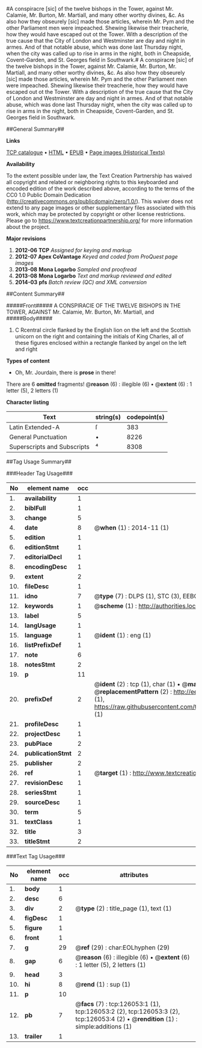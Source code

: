 #A conspiracre [sic] of the twelve bishops in the Tower, against Mr. Calamie, Mr. Burton, Mr. Martiall, and many other worthy divines, &c. As also how they obseurely [sic] made those articles, wherein Mr. Pym and the other Parliament men were impeached. Shewing likewise their treacherie, how they would have escaped out ot the Tower. With a description of the true cause that the City of London and Westminster are day and night in armes. And of that notable abuse, which was done last Thursday night, when the city was called up to rise in arms in the night, both in Cheapside, Covent-Garden, and St. Georges field in Southwark.#
A conspiracre [sic] of the twelve bishops in the Tower, against Mr. Calamie, Mr. Burton, Mr. Martiall, and many other worthy divines, &c. As also how they obseurely [sic] made those articles, wherein Mr. Pym and the other Parliament men were impeached. Shewing likewise their treacherie, how they would have escaped out ot the Tower. With a description of the true cause that the City of London and Westminster are day and night in armes. And of that notable abuse, which was done last Thursday night, when the city was called up to rise in arms in the night, both in Cheapside, Covent-Garden, and St. Georges field in Southwark.

##General Summary##

**Links**

[TCP catalogue](http://www.ota.ox.ac.uk/tcp/)  • 
[HTML](http://tei.it.ox.ac.uk/tcp/Texts-HTML/free/A80/A80376.html)  • 
[EPUB](http://tei.it.ox.ac.uk/tcp/Texts-EPUB/free/A80/A80376.epub) • 
[Page images (Historical Texts)](https://historicaltexts.jisc.ac.uk/eebo-99873576e)

**Availability**

To the extent possible under law, the Text Creation Partnership has waived all copyright and related or neighboring rights to this keyboarded and encoded edition of the work described above, according to the terms of the CC0 1.0 Public Domain Dedication (http://creativecommons.org/publicdomain/zero/1.0/). This waiver does not extend to any page images or other supplementary files associated with this work, which may be protected by copyright or other license restrictions. Please go to https://www.textcreationpartnership.org/ for more information about the project.

**Major revisions**

1. __2012-06__ __TCP__ *Assigned for keying and markup*
1. __2012-07__ __Apex CoVantage__ *Keyed and coded from ProQuest page images*
1. __2013-08__ __Mona Logarbo__ *Sampled and proofread*
1. __2013-08__ __Mona Logarbo__ *Text and markup reviewed and edited*
1. __2014-03__ __pfs__ *Batch review (QC) and XML conversion*

##Content Summary##

#####Front#####
A CONSPIRACIE OF THE TWELVE BISHOPS IN THE TOWER, AGAINST Mr. Calamie, Mr. Burton, Mr. Martiall, and
#####Body#####

1. C Rcentral circle flanked by the English lion on the left and the Scottish unicorn on the right and containing the initials of King Charles, all of these figures enclosed within a rectangle flanked by angel on the left and right

**Types of content**

  * Oh, Mr. Jourdain, there is **prose** in there!

There are 6 **omitted** fragments! 
 @__reason__ (6) : illegible (6)  •  @__extent__ (6) : 1 letter (5), 2 letters (1)

**Character listing**


|Text|string(s)|codepoint(s)|
|---|---|---|
|Latin Extended-A|ſ|383|
|General Punctuation|•|8226|
|Superscripts             and Subscripts|⁴|8308|

##Tag Usage Summary##

###Header Tag Usage###

|No|element name|occ|attributes|
|---|---|---|---|
|1.|__availability__|1||
|2.|__biblFull__|1||
|3.|__change__|5||
|4.|__date__|8| @__when__ (1) : 2014-11 (1)|
|5.|__edition__|1||
|6.|__editionStmt__|1||
|7.|__editorialDecl__|1||
|8.|__encodingDesc__|1||
|9.|__extent__|2||
|10.|__fileDesc__|1||
|11.|__idno__|7| @__type__ (7) : DLPS (1), STC (3), EEBO-CITATION (1), PROQUEST (1), VID (1)|
|12.|__keywords__|1| @__scheme__ (1) : http://authorities.loc.gov/ (1)|
|13.|__label__|5||
|14.|__langUsage__|1||
|15.|__language__|1| @__ident__ (1) : eng (1)|
|16.|__listPrefixDef__|1||
|17.|__note__|6||
|18.|__notesStmt__|2||
|19.|__p__|11||
|20.|__prefixDef__|2| @__ident__ (2) : tcp (1), char (1)  •  @__matchPattern__ (2) : ([0-9\-]+):([0-9IVX]+) (1), (.+) (1)  •  @__replacementPattern__ (2) : http://eebo.chadwyck.com/downloadtiff?vid=$1&page=$2 (1), https://raw.githubusercontent.com/textcreationpartnership/Texts/master/tcpchars.xml#$1 (1)|
|21.|__profileDesc__|1||
|22.|__projectDesc__|1||
|23.|__pubPlace__|2||
|24.|__publicationStmt__|2||
|25.|__publisher__|2||
|26.|__ref__|1| @__target__ (1) : http://www.textcreationpartnership.org/docs/. (1)|
|27.|__revisionDesc__|1||
|28.|__seriesStmt__|1||
|29.|__sourceDesc__|1||
|30.|__term__|5||
|31.|__textClass__|1||
|32.|__title__|3||
|33.|__titleStmt__|2||


###Text Tag Usage###

|No|element name|occ|attributes|
|---|---|---|---|
|1.|__body__|1||
|2.|__desc__|6||
|3.|__div__|2| @__type__ (2) : title_page (1), text (1)|
|4.|__figDesc__|1||
|5.|__figure__|1||
|6.|__front__|1||
|7.|__g__|29| @__ref__ (29) : char:EOLhyphen (29)|
|8.|__gap__|6| @__reason__ (6) : illegible (6)  •  @__extent__ (6) : 1 letter (5), 2 letters (1)|
|9.|__head__|3||
|10.|__hi__|8| @__rend__ (1) : sup (1)|
|11.|__p__|10||
|12.|__pb__|7| @__facs__ (7) : tcp:126053:1 (1), tcp:126053:2 (2), tcp:126053:3 (2), tcp:126053:4 (2)  •  @__rendition__ (1) : simple:additions (1)|
|13.|__trailer__|1||
